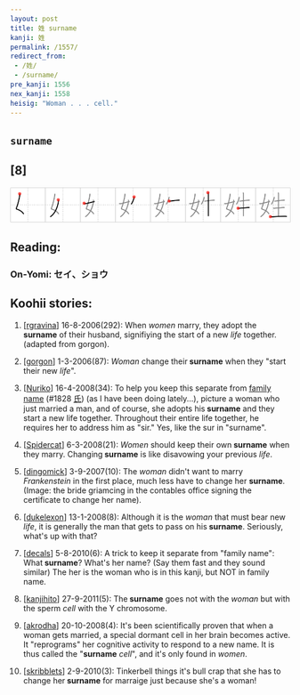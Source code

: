 ```yaml
---
layout: post
title: 姓 surname
kanji: 姓
permalink: /1557/
redirect_from:
 - /姓/
 - /surname/
pre_kanji: 1556
nex_kanji: 1558
heisig: "Woman . . . cell."
---
```


## `surname`

## [8]

<div class="stroke"><img src="../images/E5A793.png" /></div>

## Reading:

### On-Yomi: セイ、ショウ

## Koohii stories:

1) [<a href="http://kanji.koohii.com/profile/rgravina">rgravina</a>] 16-8-2006(292): When <em>women</em> marry, they adopt the<strong> surname</strong> of their husband, signifiying the start of a new <em>life</em> together. (adapted from gorgon). 

2) [<a href="http://kanji.koohii.com/profile/gorgon">gorgon</a>] 1-3-2006(87): <em>Woman</em> change their<strong> surname</strong> when they &quot;start their new <em>life</em>&quot;. 

3) [<a href="http://kanji.koohii.com/profile/Nuriko">Nuriko</a>] 16-4-2008(34): To help you keep this separate from <a href="../1828">family name</a> <span class="index">(#1828 <a href="http://jisho.org/kanji/details/氏">氏</a>)</span> (as I have been doing lately...), picture a woman who just married a man, and of course, she adopts his<strong> surname</strong> and they start a new life together. Throughout their entire life together, he requires her to address him as &quot;sir.&quot; Yes, like the sur in &quot;surname&quot;. 

4) [<a href="http://kanji.koohii.com/profile/Spidercat">Spidercat</a>] 6-3-2008(21): <em>Women</em> should keep their own<strong> surname</strong> when they marry. Changing<strong> surname</strong> is like disavowing your previous <em>life</em>. 

5) [<a href="http://kanji.koohii.com/profile/dingomick">dingomick</a>] 3-9-2007(10): The <em>woman</em> didn&#039;t want to marry <em>Frankenstein</em> in the first place, much less have to change her <strong>surname</strong>. (Image: the bride griamcing in the contables office signing the certificate to change her name). 

6) [<a href="http://kanji.koohii.com/profile/dukelexon">dukelexon</a>] 13-1-2008(8): Although it is the <em>woman</em> that must bear new <em>life</em>, it is generally the man that gets to pass on his<strong> surname</strong>. Seriously, what&#039;s up with that? 

7) [<a href="http://kanji.koohii.com/profile/decals">decals</a>] 5-8-2010(6): A trick to keep it separate from &quot;family name&quot;: What<strong> surname</strong>? What&#039;s her name? (Say them fast and they sound similar) The her is the woman who is in this kanji, but NOT in family name. 

8) [<a href="http://kanji.koohii.com/profile/kanjihito">kanjihito</a>] 27-9-2011(5): The<strong> surname</strong> goes not with the <em>woman</em> but with the sperm <em>cell</em> with the Y chromosome. 

9) [<a href="http://kanji.koohii.com/profile/akrodha">akrodha</a>] 20-10-2008(4): It&#039;s been scientifically proven that when a woman gets married, a special dormant cell in her brain becomes active. It &quot;reprograms&quot; her cognitive activity to respond to a new name. It is thus called the &quot;<strong>surname</strong> <em>cell</em>&quot;, and it&#039;s only found in <em>women</em>. 

10) [<a href="http://kanji.koohii.com/profile/skribblets">skribblets</a>] 2-9-2010(3): Tinkerbell things it&#039;s bull crap that she has to change her<strong> surname</strong> for marraige just because she&#039;s a woman! 
